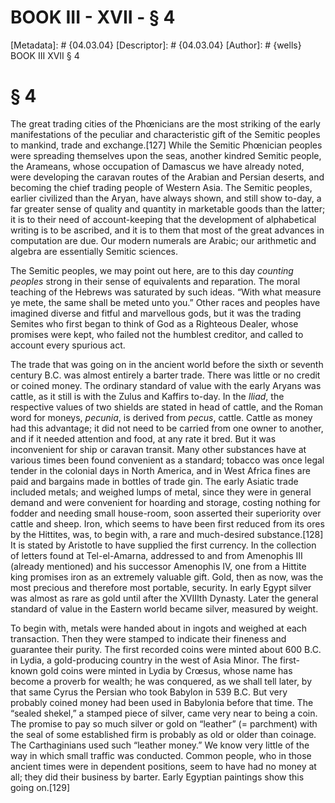 # BOOK III - XVII - § 4
[Metadata]: # {04.03.04}
[Descriptor]: # {04.03.04}
[Author]: # {wells}
BOOK III
XVII
§ 4
# § 4
The great trading cities of the Phœnicians are the most striking of the early
manifestations of the peculiar and characteristic gift of the Semitic peoples
to mankind, trade and exchange.[127] While the Semitic Phœnician peoples were
spreading themselves upon the seas, another kindred Semitic people, the
Arameans, whose occupation of Damascus we have already noted, were developing
the caravan routes of the Arabian and Persian deserts, and becoming the chief
trading people of Western Asia. The Semitic peoples, earlier civilized than the
Aryan, have always shown, and still show to-day, a far greater sense of quality
and quantity in marketable goods than the latter; it is to their need of
account-keeping that the development of alphabetical writing is to be ascribed,
and it is to them that most of the great advances in computation are due. Our
modern numerals are Arabic; our arithmetic and algebra are essentially Semitic
sciences.

The Semitic peoples, we may point out here, are to this day _counting peoples_
strong in their sense of equivalents and reparation. The moral teaching of the
Hebrews was saturated by such ideas. “With what measure ye mete, the same shall
be meted unto you.” Other races and peoples have imagined diverse and fitful
and marvellous gods, but it was the trading Semites who first began to think of
God as a Righteous Dealer, whose promises were kept, who failed not the
humblest creditor, and called to account every spurious act.

The trade that was going on in the ancient world before the sixth or seventh
century B.C. was almost entirely a barter trade. There was little or no credit
or coined money. The ordinary standard of value with the early Aryans was
cattle, as it still is with the Zulus and Kaffirs to-day. In the _Iliad_, the
respective values of two shields are stated in head of cattle, and the Roman
word for moneys, _pecunia_, is derived from _pecus_, cattle. Cattle as money
had this advantage; it did not need to be carried from one owner to another,
and if it needed attention and food, at any rate it bred. But it was
inconvenient for ship or caravan transit. Many other substances have at various
times been found convenient as a standard; tobacco was once legal tender in the
colonial days in North America, and in West Africa fines are paid and bargains
made in bottles of trade gin. The early Asiatic trade included metals; and
weighed lumps of metal, since they were in general demand and were convenient
for hoarding and storage, costing nothing for fodder and needing small
house-room, soon asserted their superiority over cattle and sheep. Iron, which
seems to have been first reduced from its ores by the Hittites, was, to begin
with, a rare and much-desired substance.[128] It is stated by Aristotle to have
supplied the first currency. In the collection of letters found at
Tel-el-Amarna, addressed to and from Amenophis III (already mentioned) and his
successor Amenophis IV, one from a Hittite king promises iron as an extremely
valuable gift. Gold, then as now, was the most precious and therefore most
portable, security. In early Egypt silver was almost as rare as gold until
after the XVIIIth Dynasty. Later the general standard of value in the Eastern
world became silver, measured by weight.

To begin with, metals were handed about in ingots and weighed at each
transaction. Then they were stamped to indicate their fineness and guarantee
their purity. The first recorded coins were minted about 600 B.C. in Lydia, a
gold-producing country in the west of Asia Minor. The first-known gold coins
were minted in Lydia by Crœsus, whose name has become a proverb for wealth; he
was conquered, as we shall tell later, by that same Cyrus the Persian who took
Babylon in 539 B.C. But very probably coined money had been used in Babylonia
before that time. The “sealed shekel,” a stamped piece of silver, came very
near to being a coin. The promise to pay so much silver or gold on “leather” (=
parchment) with the seal of some established firm is probably as old or older
than coinage. The Carthaginians used such “leather money.” We know very little
of the way in which small traffic was conducted. Common people, who in those
ancient times were in dependent positions, seem to have had no money at all;
they did their business by barter. Early Egyptian paintings show this going
on.[129]

